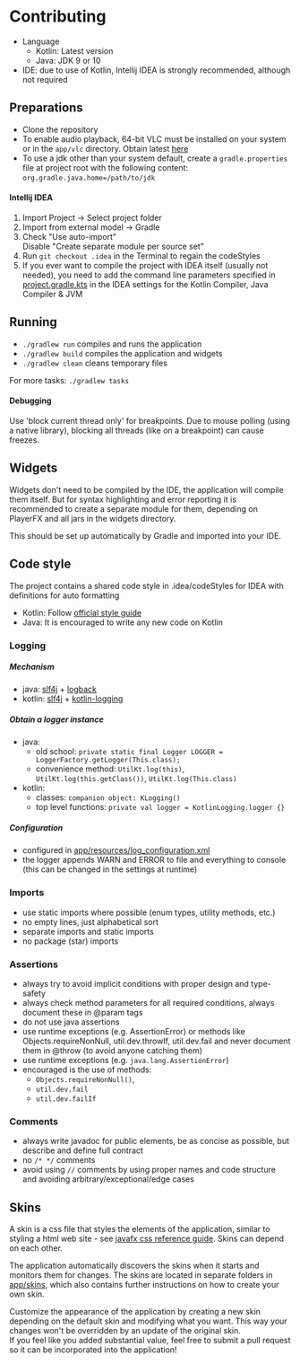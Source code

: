 # Contributing

- Language
  - Kotlin: Latest version
  - Java: JDK 9 or 10
- IDE: due to use of Kotlin, Intellij IDEA is strongly recommended, although not required

## Preparations

- Clone the repository
- To enable audio playback, 64-bit VLC must be installed on your system or in the `app/vlc` directory. Obtain latest [here](https://www.videolan.org/vlc/)
- To use a jdk other than your system default, create a `gradle.properties` file at project root with the following content: `org.gradle.java.home=/path/to/jdk`

#### Intellij IDEA

1) Import Project -> Select project folder  
2) Import from external model -> Gradle 
3) Check "Use auto-import"  
   Disable "Create separate module per source set"
4) Run `git checkout .idea` in the Terminal to regain the codeStyles
5) If you ever want to compile the project with IDEA itself (usually not needed), 
   you need to add the command line parameters specified in [project.gradle.kts](gradle/project.gradle.kts)
   in the IDEA settings for the Kotlin Compiler, Java Compiler & JVM

## Running

- `./gradlew run` compiles and runs the application
- `./gradlew build` compiles the application and widgets
- `./gradlew clean` cleans temporary files

For more tasks: `./gradlew tasks`

#### Debugging

Use 'block current thread only' for breakpoints. 
Due to mouse polling (using a native library), blocking all threads (like on a breakpoint) can cause freezes.

## Widgets

Widgets don't need to be compiled by the IDE, the application will compile them itself. 
But for syntax highlighting and error reporting it is recommended to create a separate module for them, 
depending on PlayerFX and all jars in the widgets directory. 

This should be set up automatically by Gradle and imported into your IDE.

## Code style

The project contains a shared code style in .idea/codeStyles for IDEA with definitions for auto formatting
  - Kotlin: Follow [official style guide](https://kotlinlang.org/docs/reference/coding-conventions.html)
  - Java: It is encouraged to write any new code on Kotlin
      
### Logging

##### Mechanism
 - java: [slf4j](https://github.com/qos-ch/slf4j) + [logback](https://github.com/qos-ch/logback)
 - kotlin: [slf4j](https://github.com/qos-ch/slf4j) + [kotlin-logging](https://github.com/MicroUtils/kotlin-logging)

##### Obtain a logger instance
 - java:<br>
   - old school: `private static final Logger LOGGER = LoggerFactory.getLogger(This.class);`<br>
   - convenience method: `UtilKt.log(this)`, `UtilKt.log(this.getClass())`, `UtilKt.log(This.class)`
 - kotlin:<br>
   - classes: `companion object: KLogging()`<br>
   - top level functions: `private val logger = KotlinLogging.logger {}`

##### Configuration
 - configured in [app/resources/log_configuration.xml](app/resources/log_configuration.xml)
 - the logger appends WARN and ERROR to file and everything to console (this can be changed in the settings at runtime)

### Imports
 - use static imports where possible (enum types, utility methods, etc.)
 - no empty lines, just alphabetical sort
 - separate imports and static imports
 - no package (star) imports

### Assertions
 - always try to avoid implicit conditions with proper design and type-safety
 - always check method parameters for all required conditions, always document these in @param tags
 - do not use java assertions
 - use runtime exceptions (e.g. AssertionError) or methods like Objects.requireNonNull, 
   util.dev.throwIf, util.dev.fail and never document them in @throw (to avoid anyone catching them)
 - use runtime exceptions (e.g. `java.lang.AssertionError`)
 - encouraged is the use of methods:
   - `Objects.requireNonNull()`, 
   - `util.dev.fail`
   - `util.dev.failIf`

### Comments
 - always write javadoc for public elements, be as concise as possible, but describe and define full contract
 - no `/* */` comments
 - avoid using `//` comments by using proper names and code structure and avoiding arbitrary/exceptional/edge cases 

## Skins

A skin is a css file that styles the elements of the application, similar to styling a html web site -
see [javafx css reference guide](http://docs.oracle.com/javafx/2/api/javafx/scene/doc-files/cssref.html). 
Skins can depend on each other.

The application automatically discovers the skins when it starts and monitors them for changes. 
The skins are located in separate folders in [app/skins](/working%20dir/skins), 
which also contains further instructions on how to create your own skin.

Customize the appearance of the application by creating a new skin depending on the default skin and modifying what you want. 
This way your changes won't be overridden by an update of the original skin.  
If you feel like you added substantial value, feel free to submit a pull request so it can be incorporated into the application!

